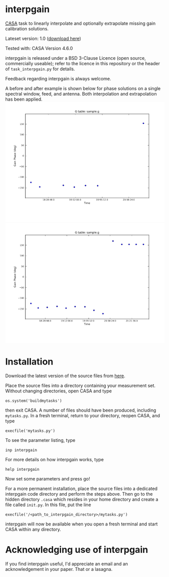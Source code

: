 interpgain
=======

[CASA](http://casa.nrao.edu/) task to linearly interpolate and optionally extrapolate missing gain calibration solutions.

Lateset version: 1.0 ([download here](https://github.com/chrishales/interpgain/releases/latest))

Tested with: CASA Version 4.6.0

interpgain is released under a BSD 3-Clause Licence (open source, commercially useable); refer to the licence in this repository or the header of ```task_interpgain.py``` for details.

Feedback regarding interpgain is always welcome.

A before and after example is shown below for phase solutions on a single spectral window, feed, and antenna. Both interpolation and extrapolation has been applied.
![before](./before.png "before") ![after](./after.png "interp + extrap")

Installation
======

Download the latest version of the source files from [here](https://github.com/chrishales/interpgain/releases/latest).

Place the source files into a directory containing your measurement set. Without changing directories, open CASA and type
```
os.system('buildmytasks')
```
then exit CASA. A number of files should have been produced, including ```mytasks.py```. In a fresh terminal, return to your directory, reopen CASA, and type
```
execfile('mytasks.py')
```
To see the parameter listing, type
```
inp interpgain
```
For more details on how interpgain works, type
```
help interpgain
```
Now set some parameters and press go!

For a more permanent installation, place the source files into a dedicated interpgain code directory and perform the steps above. Then go to the hidden directory ```.casa``` which resides in your home directory and create a file called ```init.py```. In this file, put the line
```
execfile('/<path_to_interpgain_directory>/mytasks.py')
```
interpgain will now be available when you open a fresh terminal and start CASA within any directory.

Acknowledging use of interpgain
======

If you find interpgain useful, I'd appreciate an email and an acknowledgement in your paper. That or a lasagna.